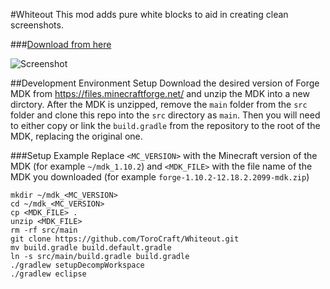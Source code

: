 
#Whiteout
This mod adds pure white blocks to aid in creating clean screenshots.

###[Download from here](https://minecraft.curseforge.com/projects/whiteout)

![Screenshot](http://i.imgur.com/KyPcshE.png)

##Development Environment Setup
Download the desired version of Forge MDK from https://files.minecraftforge.net/ and unzip the MDK into a new dirctory. After the MDK is unzipped, remove the `main` folder from the `src` folder and clone this repo into the `src` directory as `main`. Then you will need to either copy or link the `build.gradle` from the repository to the root of the MDK, replacing the original one. 

###Setup Example
Replace `<MC_VERSION>` with the Minecraft version of the MDK (for example `~/mdk_1.10.2`) and `<MDK_FILE>` with the file name of the MDK you downloaded (for example `forge-1.10.2-12.18.2.2099-mdk.zip`)

```
mkdir ~/mdk_<MC_VERSION>
cd ~/mdk_<MC_VERSION>
cp <MDK_FILE> .
unzip <MDK_FILE>
rm -rf src/main
git clone https://github.com/ToroCraft/Whiteout.git
mv build.gradle build.default.gradle
ln -s src/main/build.gradle build.gradle
./gradlew setupDecompWorkspace
./gradlew eclipse
```
